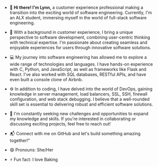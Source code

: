 
 
- 👋 **Hi there! I'm Lynn,** a customer experience professional making a transition into the exciting world of software engineering. Currently, I'm an ALX student, immersing myself in the world of full-stack software engineering.

- 🚀 With a background in customer experience, I bring a unique perspective to software development, combining user-centric thinking with technical expertise. I'm passionate about creating seamless and enjoyable experiences for users through innovative software solutions.

- 💻 My journey into software engineering has allowed me to explore a wide range of technologies and languages. I have hands-on experience with C, Python, and JavaScript, as well as frameworks like Flask and React. I've also worked with SQL databases, RESTful APIs, and have even built a console clone of Airbnb.

- ⚙️ In addition to coding, I have delved into the world of DevOps, gaining knowledge in server management, load balancers, SSL, SSH, firewall configuration, and web stack debugging. I believe that a well-rounded skill set is essential to delivering robust and efficient software solutions.

- 🌟 I'm constantly seeking new challenges and opportunities to expand my knowledge and skills. If you're interested in collaborating or discussing exciting projects, feel free to reach out!

- 📬 Connect with me on GitHub and let's build something amazing together!"

- 😄 Pronouns: She/Her

- ⚡ Fun fact: I love Baking

